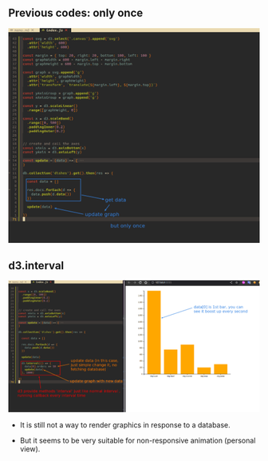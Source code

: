 ## **Previous codes: only once**

![analyze previous codes](./pic/01.png) 

## **d3.interval**

![d3.interval](./pic/02.png) 

- It is still not a way to render graphics in response to a database.

- But it seems to be very suitable for non-responsive animation (personal view).

